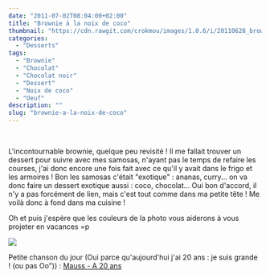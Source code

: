 ```yaml
---
date: "2011-07-02T08:04:00+02:00"
title: "Brownie à la noix de coco"
thumbnail: "https://cdn.rawgit.com/crokmou/images/1.0.6/i/20110628_brownie_noix_coco_1.jpg"
categories:
  - "Desserts"
tags:
  - "Brownie"
  - "Chocolat"
  - "Chocolat noir"
  - "Dessert"
  - "Noix de coco"
  - "Oeuf"
description: ""
slug: "brownie-a-la-noix-de-coco"
---
```


 

L'incontournable brownie, quelque peu revisité ! Il me fallait trouver un dessert pour suivre avec mes samosas, n'ayant pas le temps de refaire les courses, j'ai donc encore une fois fait avec ce qu'il y avait dans le frigo et les armoires ! Bon les samosas c'était "exotique" : ananas, curry... on va donc faire un dessert exotique aussi : coco, chocolat... Oui bon d'accord, il n'y a pas forcément de lien, mais c'est tout comme dans ma petite tête ! Me voilà donc à fond dans ma cuisine !

Oh et puis j'espère que les couleurs de la photo vous aiderons à vous projeter en vacances =p<a name="more"></a>

[![](http://3.bp.blogspot.com/-8WA7xppE79Q/TsFniFXm00I/AAAAAAAABIg/f9dg95jMOUc/s1600/Brownie+noix+de+coco.jpg)](http://3.bp.blogspot.com/-8WA7xppE79Q/TsFniFXm00I/AAAAAAAABIg/f9dg95jMOUc/s1600/Brownie+noix+de+coco.jpg)

Petite chanson du jour (Oui parce qu'aujourd'hui j'ai 20 ans : je suis grande ! (ou pas Oo")) : [Mauss - A 20 ans](http://www.youtube.com/watch?v=MwuOnD75tGA)